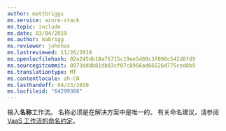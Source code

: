 ```yaml
---
author: mattbriggs
ms.service: azure-stack
ms.topic: include
ms.date: 03/04/2019
ms.author: mabrigg
ms.reviewer: johnhas
ms.lastreviewed: 11/26/2018
ms.openlocfilehash: 02a245db18a75715c19ee5d89c3f090c542d8fd9
ms.sourcegitcommit: 0973dddb81db03cf07c8966ad66526d775ced8b9
ms.translationtype: MT
ms.contentlocale: zh-CN
ms.lasthandoff: 04/23/2019
ms.locfileid: "64299368"
---
```

输入**名称**工作流。 名称必须是在解决方案中是唯一的。 有关命名建议，请参阅[VaaS 工作流的命名约定](../azure-stack-vaas-best-practice.md#naming-convention-for-vaas-workflows)。